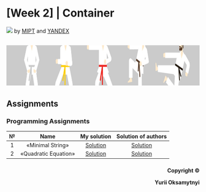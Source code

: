 # [Week 2] | Container <set>
<img src="https://info.nyif.com/wp-content/uploads/2019/05/coursera_logo.jpg" height="15" /> by [MIPT](https://www.mipt.ru) and [YANDEX](https://www.yandex.ru) 
## <img src="https://github.com/allwak/coursera-modern-cpp-course1-white-belt-byOks/blob/master/Pic/16-Yandex-291-1500_430-1500_430.jpg" height="105" />


## Assignments
### Programming Assignments
№     | Name          | My solution   | Solution of authors
:-----------: | :------------------------------------: | :---------------------------------------------------: | :-----------: 
1 |«Minimal String» | [Solution](https://github.com/allwak/coursera-modern-cpp-course1-white-belt-byOks/blob/master/Week%20-%201/%5BPart%202%5D%20Basic%20operatioins/Assignments/Programming%20Assignment%201%20Minimal%20String.cpp) | [Solution](https://github.com/allwak/coursera-modern-cpp-course1-white-belt-byOks/blob/master/Week%20-%201/%5BPart%202%5D%20Basic%20operatioins/Assignments/%5BOff%20Solution%5D%20Programming%20Assignment%201%20Minimal%20String.cpp)
2 |«Quadratic Equation» | [Solution](https://github.com/allwak/coursera-modern-cpp-course1-white-belt-byOks/blob/master/Week%20-%201/%5BPart%202%5D%20Basic%20operatioins/Assignments/Programming%20Assignment%202%20Quadratic%20Equation.cpp) | [Solution](https://github.com/allwak/coursera-modern-cpp-course1-white-belt-byOks/blob/master/Week%20-%201/%5BPart%202%5D%20Basic%20operatioins/Assignments/%5BOff%20Solution%5D%20Programming%20Assignment%202%20Quadratic%20Equation.cpp)




###
<p align="right"><b>Copyright ©️</b></p>
<p align="right"><b>Yurii Oksamytnyi</b></p>
